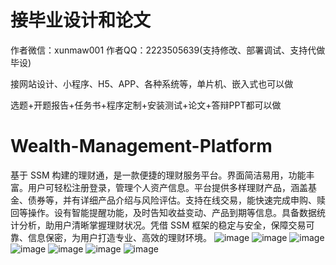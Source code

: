# 接毕业设计和论文
作者微信：xunmaw001  作者QQ：2223505639(支持修改、部署调试、支持代做毕设)

接网站设计、小程序、H5、APP、各种系统等，单片机、嵌入式也可以做

选题+开题报告+任务书+程序定制+安装测试+论文+答辩PPT都可以做
# Wealth-Management-Platform
基于 SSM 构建的理财通，是一款便捷的理财服务平台。界面简洁易用，功能丰富。用户可轻松注册登录，管理个人资产信息。平台提供多样理财产品，涵盖基金、债券等，并有详细产品介绍与风险评估。支持在线交易，能快速完成申购、赎回等操作。设有智能提醒功能，及时告知收益变动、产品到期等信息。具备数据统计分析，助用户清晰掌握理财状况。凭借 SSM 框架的稳定与安全，保障交易可靠、信息保密，为用户打造专业、高效的理财环境。 
![image](https://github.com/user-attachments/assets/5214756a-8e27-4e69-8cff-d70305186b39)
![image](https://github.com/user-attachments/assets/fe9b70a5-b555-40d9-94f3-bf6c16a078cd)
![image](https://github.com/user-attachments/assets/06cd7025-005d-4e6d-af27-37c92f49bb80)
![image](https://github.com/user-attachments/assets/2da38c63-af8e-4934-9043-15beaf727b8d)
![image](https://github.com/user-attachments/assets/e2c3e83a-48fb-443b-81b4-f860ec63be49)
![image](https://github.com/user-attachments/assets/0dc146f3-1e1f-4950-b306-fae83e17089d)
![image](https://github.com/user-attachments/assets/a43dd14b-d344-4dc8-8c49-1b0c24b57e5d)
